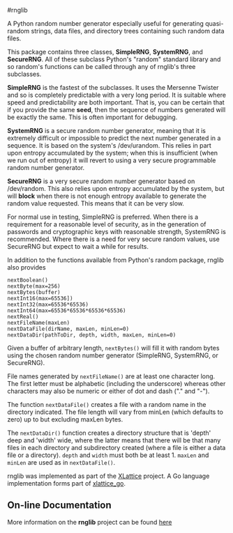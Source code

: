 #rnglib

A Python random number generator especially useful for generating 
quasi-random strings, data files, and directory trees containing
such random data files.

This package contains three classes, **SimpleRNG**, **SystemRNG**, 
and **SecureRNG**.  All of these subclass Python's "random" standard 
library and so random's functions can be called through any
of rnglib's three subclasses.

**SimpleRNG** is the fastest of the subclasses.  It uses the Mersenne
Twister and so is completely predictable with a very long period.
It is suitable where speed and predictability are both important.
That is, you can be certain that if you provide the same **seed**, then
the sequence of numbers generated will be exactly the same.  This is
often important for debugging.

**SystemRNG** is a secure random number generator, meaning that it is
extremely difficult or impossible to predict the next number 
generated in a sequence.  It is based on the system's /dev/urandom.
This relies in part upon entropy accumulated by the system; when 
this is insufficient (when we run out of entropy) it will revert to using 
a very secure programmable random number generator.

**SecureRNG** is a very secure random number generator based on 
/dev/random.  This also relies upon entropy accumulated by the
system, but will **block** when there is not enough entropy available
to generate the random value requested.  This means that it can be
very slow.

For normal use in testing, SimpleRNG is preferred.  When there is
a requirement for a reasonable level of security, as in the 
generation of passwords and cryptographic keys with reasonable 
strength, SystemRNG is recommended.  Where there is a need for 
very secure random values, use SecureRNG but expect to wait a 
while for results.

In addition to the functions available from Python's random package,
rnglib also provides

    nextBoolean()
    nextByte(max=256)
    nextBytes(buffer)
    nextInt16(max=65536])
    nextInt32(max=65536*65536)
    nextInt64(max=65536*65536*65536*65536)
    nextReal()
    nextFileName(maxLen)
    nextDataFile(dirName, maxLen, minLen=0)
    nextDataDir(pathToDir, depth, width, maxLen, minLen=0)

Given a buffer of arbitrary length, `nextBytes()` will fill it with random
bytes using the chosen random number generator (SimpleRNG, SystemRNG, 
or SecureRNG).

File names generated by `nextFileName()` are at least one character long.  
The first letter must be alphabetic (including the underscore) 
whereas other characters may also be numeric or either of dot and dash
("." and "-").

The function `nextDataFile()` creates a file with a random name in the
directory indicated.  The file length will vary from minLen (which 
defaults to zero) up to but excluding maxLen bytes.

The `nextDataDir()` function creates a directory structure that is
'depth' deep and 'width' wide, where the latter means that there 
will be that many files in each directory and subdirectory created
(where a file is either a data file or a directory). `depth` and
`width` must both be at least 1.  `maxLen` and `minLen` are used as in
`nextDataFile()`.

rnglib was implemented as part of the [XLattice](http://www.xlattice.org) 
project.  A Go language implementation forms part of 
[xlattice_go](https://gibhub.com/jddixon/xlattice_go).

## On-line Documentation

More information on the **rnglib** project can be found [here](https://jddixon.github.io/rnglib)
